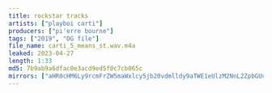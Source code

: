```yaml
---
title: rockstar tracks
artists: ["playboi carti"]
producers: ["pi'erre bourne"]
tags: ["2019", "OG file"]
file_name: carti_5_means_st.wav.m4a
leaked: 2023-04-27
length: 1:33
md5: 7b9ab9a6dfac0e3acd9ed5f0c7cb065c
mirrors: ["aHR0cHM6Ly9rcmFrZW5maWxlcy5jb20vdmlldy9aTWE1eUlzM2NnL2ZpbGUuaHRtbA==", "aHR0cHM6Ly9kYnJlZS5vcmcvdi83NjQ0YWM="]
---
```

